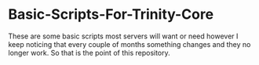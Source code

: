 # Basic-Scripts-For-Trinity-Core
These are some basic scripts most servers will want or need however I keep noticing that every couple of months something changes and they no longer work. So that is the point of this repository.
